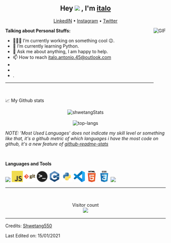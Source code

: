 <h2 align="center">Hey <img src="https://media.giphy.com/media/hvRJCLFzcasrR4ia7z/giphy.gif" width="25px"> , I'm <a href="https://github.com/italo0072/">italo</a></h2>
<p align="center">
  <a href="https://www.linkedin.com/in/shwetang-3335b896/">LinkedIN</a> •
  <a href="https://www.instagram.com/shwetang_singh/">Instagram</a> •
  <a href="https://twitter.com/Shwetang550">Twitter</a>
</p>

<img align="right" height="245rem" alt="GIF" src="https://i.gifer.com/8Tvf.gif" />

**Talking about Personal Stuffs:**

- 👨🏽‍💻  I’m currently working on something cool :wink:.
- 🌱  I’m currently learning Python. 
- 💬  Ask me about anything, I am happy to help.
- 📫  How to reach italo.antonio.45@outlook.com
-
-
- .


***

 <br>


📈 My Github stats <br />
<p align="center">
  <img src="https://github-readme-stats.vercel.app/api?username=Shwetang550&theme=dark&show_icons=true" alt="shwetangStats" />  
  <br />
  <br />
  <img src="https://github-readme-stats.vercel.app/api/top-langs/?username=Shwetang550&layout=compact&theme=dark" alt="top-langs" />
</p>

*NOTE: 'Most Used Languages' does not indicate my skill level or something like that, it's a github metric of which languages i have the most code on github, it's a new feature of [github-readme-stats](https://github.com/anuraghazra/github-readme-stats)*

<br>

**Languages and Tools**

<code><img height="35rem" src="https://cdn4.iconfinder.com/data/icons/logos-3/600/React.js_logo-512.png" /></code>
<code><img height="35rem" src="https://raw.githubusercontent.com/github/explore/80688e429a7d4ef2fca1e82350fe8e3517d3494d/topics/javascript/javascript.png"></code>
<code><img height="35rem" src="https://raw.githubusercontent.com/github/explore/80688e429a7d4ef2fca1e82350fe8e3517d3494d/topics/git/git.png"></code>
<code><img height="35rem" src="https://raw.githubusercontent.com/github/explore/80688e429a7d4ef2fca1e82350fe8e3517d3494d/topics/terminal/terminal.png"></code>
<code><img height="35rem" src="https://raw.githubusercontent.com/github/explore/80688e429a7d4ef2fca1e82350fe8e3517d3494d/topics/cpp/cpp.png"></code>
<code><img height="35rem" src="https://raw.githubusercontent.com/github/explore/80688e429a7d4ef2fca1e82350fe8e3517d3494d/topics/python/python.png"></code>
<code><img alt="Visual Studio Code" height="35rem" src="https://raw.githubusercontent.com/github/explore/80688e429a7d4ef2fca1e82350fe8e3517d3494d/topics/visual-studio-code/visual-studio-code.png" /></code>
<code><img alt="HTML5" height="35rem" src="https://raw.githubusercontent.com/github/explore/80688e429a7d4ef2fca1e82350fe8e3517d3494d/topics/html/html.png" /></code>
<code><img alt="CSS3" height="35rem" src="https://raw.githubusercontent.com/github/explore/80688e429a7d4ef2fca1e82350fe8e3517d3494d/topics/css/css.png" /></code>
<code><img height="35rem" src="https://img.icons8.com/color/2x/bootstrap.png" /></code>

***

<br />

<p align="center"> 
  Visitor count<br>
  <img src="https://i.pinimg.com/originals/13/a9/5f/13a95fd6f40f441c6fc4ef3adced935d.gif" />
</p>

-----
Credits: [Shwetang550](https://github.com/italo0072)

Last Edited on: 15/01/2021
